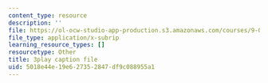 ```yaml
---
content_type: resource
description: ''
file: https://ol-ocw-studio-app-production.s3.amazonaws.com/courses/9-04-sensory-systems-fall-2013/5018e44e19e627352847df9c088955a1_g1ka1MXpo3s.srt
file_type: application/x-subrip
learning_resource_types: []
resourcetype: Other
title: 3play caption file
uid: 5018e44e-19e6-2735-2847-df9c088955a1
---
```

